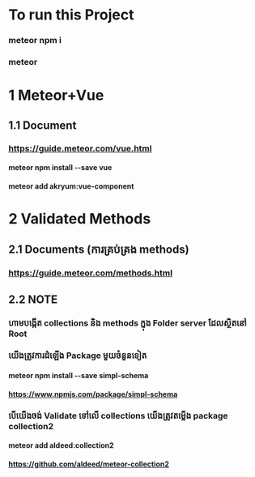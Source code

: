 # To run this Project

### meteor npm i

### meteor

# 1 Meteor+Vue

## 1.1 Document

### https://guide.meteor.com/vue.html

#### meteor npm install --save vue

#### meteor add akryum:vue-component

# 2 Validated Methods

## 2.1 Documents (ការគ្រប់គ្រង methods​)

### https://guide.meteor.com/methods.html

## 2.2 NOTE

### ហាមបង្កើត collections និង methods ក្នុង Folder server ដែលស្ថិតនៅ Root

### យើងត្រូវការដំឡើង Package មួយចំនួនទៀត

#### meteor npm install --save simpl-schema

#### https://www.npmjs.com/package/simpl-schema

### បើយើងចង់ Validate ទៅលើ collections យើងត្រូវតម្លើង package collection2

#### meteor add aldeed:collection2

#### https://github.com/aldeed/meteor-collection2

